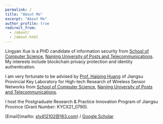 ```yaml
---
permalink: /
title: "About Me"
excerpt: "About Me"
author_profile: true
redirect_from: 
  - /about/
  - /about.html
---
```


Lingyan Xue is a PHD candidate of information security from [School of Computer Science](https://cs.njupt.edu.cn/), [Nanjing University of Posts and Telecommunications](https://www.njupt.edu.cn/). My interests include blockchain privacy protection and identity authentication.

I am very fortunate to be advised by [Prof. Haiping Huang](https://yjs.njupt.edu.cn/dsgl/nocontrol/college/dsfcxq.htm?dsJbxxId=9B9D05C52A932DCFE050007F01006EFE) of Jiangsu Provincial Key Laboratory for High-tech Research of Wireless Sensor Networks from [School of Computer Science](https://cs.njupt.edu.cn/), [Nanjing University of Posts and Telecommunications](https://www.njupt.edu.cn/).

I host the Postgraduate Research & Practice Innovation Program of Jiangsu Province (Grant Number: KYCX21_0790).

[Email](mailto: xly412102@163.com) / [Google Scholar](https://scholar.google.com.hk/citations?hl=zh-CN&pli=1&user=iwkduPMAAAAJ)
